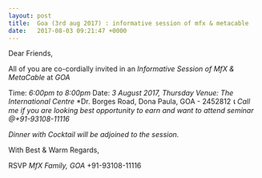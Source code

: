 ```yaml
---
layout: post
title:  Goa (3rd aug 2017) : informative session of mfx & metacable
date:   2017-08-03 09:21:47 +0000
---
```



Dear Friends,

All of you are co-cordially invited in an *Informative Session of MfX & MetaCable* at *GOA*

Time: *6:00pm to 8:00pm*
Date: *3 August 2017, Thursday*
*Venue:*
*The International Centre*
*Dr. Borges Road, Dona Paula, GOA - 2452812
*📞 Call me if you are looking best opportunity to earn and want to attend seminar @+91-93108-11116*

*Dinner with Cocktail will be adjoined to the session.*

With Best & Warm Regards,

RSVP
*MfX Family, GOA*
+91-93108-11116
